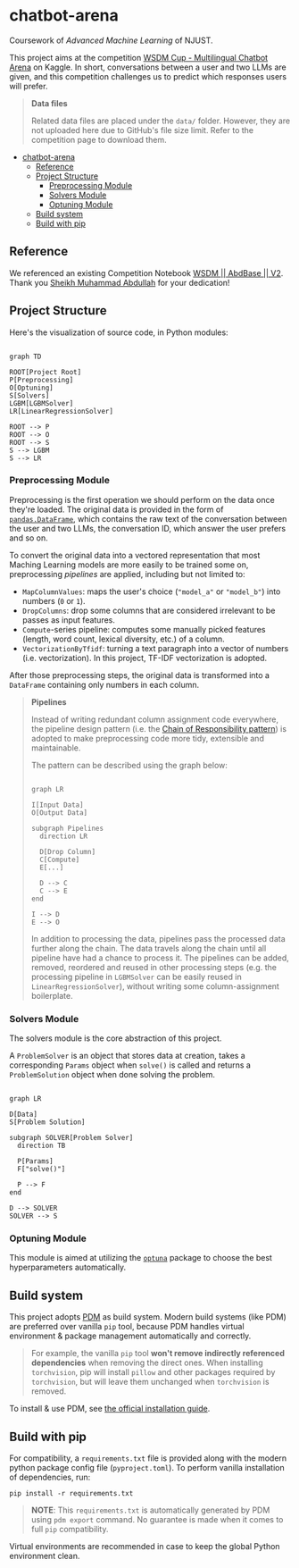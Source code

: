 # chatbot-arena

Coursework of <em>Advanced Machine Learning</em> of NJUST.


This project aims at the competition [WSDM Cup - Multilingual Chatbot Arena](https://www.kaggle.com/competitions/wsdm-cup-multilingual-chatbot-arena) on Kaggle. In short, conversations between a user and two LLMs are given, and this competition challenges us to predict which responses users will prefer.

> **Data files**
> 
> Related data files are placed under the `data/` folder. However, they are not uploaded here due to GitHub's file 
> size limit. Refer to the competition page to download them.

- [chatbot-arena](#chatbot-arena)
  - [Reference](#reference)
  - [Project Structure](#project-structure)
    - [Preprocessing Module](#preprocessing-module)
    - [Solvers Module](#solvers-module)
    - [Optuning Module](#optuning-module)
  - [Build system](#build-system)
  - [Build with pip](#build-with-pip)

## Reference
We referenced an existing Competition Notebook [WSDM || AbdBase || V2](https://www.kaggle.com/code/abdmental01/wsdm-abdbase-v2). Thank you [Sheikh Muhammad Abdullah](https://www.kaggle.com/abdmental01) for your dedication!

## Project Structure
Here's the visualization of source code, in Python modules:
```mermaid

graph TD

ROOT[Project Root]
P[Preprocessing]
O[Optuning]
S[Solvers]
LGBM[LGBMSolver]
LR[LinearRegressionSolver]

ROOT --> P
ROOT --> O
ROOT --> S
S --> LGBM
S --> LR

```

### Preprocessing Module
Preprocessing is the first operation we should perform on the data once they're loaded. The original data is provided in the form of [`pandas.DataFrame`](https://pandas.pydata.org/pandas-docs/stable/reference/api/pandas.DataFrame.html), which contains the raw text of the conversation between the user and two LLMs, the conversation ID, which answer the user prefers and so on.

To convert the original data into a vectored representation that most Maching Learning models are more easily to be trained some on, preprocessing *pipelines* are applied, including but not limited to:

- `MapColumnValues`: maps the user's choice (`"model_a"` or `"model_b"`) into numbers (`0` or `1`).
- `DropColumns`: drop some columns that are considered irrelevant to be passes as input features.
- `Compute`-series pipeline: computes some manually picked features (length, word count, lexical diversity, etc.) of a column.
- `VectorizationByTfidf`: turning a text paragraph into a vector of numbers (i.e. vectorization). In this project, TF-IDF vectorization is adopted.

After those preprocessing steps, the original data is transformed into a `DataFrame` containing only numbers in each column.

> **Pipelines**
>
> Instead of writing redundant column assignment code everywhere, the pipeline design pattern (i.e. the [Chain of Responsibility pattern](https://en.wikipedia.org/wiki/Chain-of-responsibility_pattern)) is adopted to make preprocessing code more tidy, extensible and maintainable.
>
> The pattern can be described using the graph below:
>
> ```mermaid
> 
> graph LR
>
> I[Input Data]
> O[Output Data]
>
> subgraph Pipelines
>   direction LR
>
>   D[Drop Column]
>   C[Compute]
>   E[...]
>
>   D --> C
>   C --> E
> end
>
> I --> D
> E --> O
> 
> ```
>
> In addition to processing the data, pipelines pass the processed data further along the chain. The data travels along the chain until all pipeline have had a chance to process it. The pipelines can be added, removed, reordered and reused in other processing steps (e.g. the processing pipeline in `LGBMSolver` can be easily reused in `LinearRegressionSolver`), without writing some column-assignment boilerplate.

### Solvers Module
The solvers module is the core abstraction of this project.

A `ProblemSolver` is an object that stores data at creation, takes a corresponding `Params` object when `solve()` is called and returns a `ProblemSolution` object when done solving the problem.

```mermaid

graph LR

D[Data]
S[Problem Solution]

subgraph SOLVER[Problem Solver]
  direction TB

  P[Params]
  F["solve()"]

  P --> F
end

D --> SOLVER
SOLVER --> S
```

### Optuning Module
This module is aimed at utilizing the [`optuna`](https://optuna.org/) package to choose the best hyperparameters automatically.

## Build system
This project adopts [PDM](https://pdm-project.org/) as build system. Modern build systems (like PDM) are preferred over vanilla `pip` tool, because PDM handles virtual environment & package management automatically and correctly.

> For example, the vanilla `pip` tool **won't remove indirectly referenced dependencies** when removing the direct ones. When installing `torchvision`, pip will install `pillow` and other packages required by `torchvision`, but will leave them unchanged when `torchvision` is removed.

To install & use PDM, see [the official installation guide](https://pdm-project.org/en/latest/#installation).

## Build with pip
For compatibility, a `requirements.txt` file is provided along with the modern python package config file (`pyproject.toml`). To perform vanilla installation of dependencies, run:

```shell
pip install -r requirements.txt
```

> **NOTE**: This `requirements.txt` is automatically generated by PDM using `pdm export` command. No guarantee is made when it comes to full `pip` compatibility.

Virtual environments are recommended in case to keep the global Python environment clean.